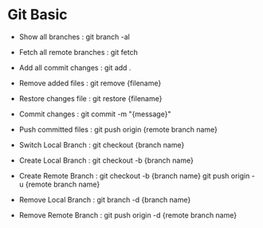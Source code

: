 # Git Basic

* Show all branches :
git branch -al

* Fetch all remote branches :
git fetch

* Add all commit changes :
git add .

* Remove added files :
git remove {filename}

* Restore changes file :
git restore {filename}

* Commit changes :
git commit -m "{message}"

* Push committed files :
git push origin {remote branch name}

* Switch Local Branch :
git checkout {branch name}

* Create Local Branch :
git checkout -b {branch name}

* Create Remote Branch :
git checkout -b {branch name}
git push origin -u {remote branch name}

* Remove Local Branch :
git branch -d {branch name}

* Remove Remote Branch :
git push origin -d {remote branch name}

